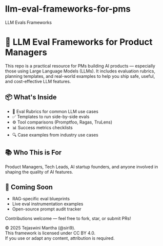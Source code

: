 # llm-eval-frameworks-for-pms
LLM Evals Frameworks
# 🧪 LLM Eval Frameworks for Product Managers

This repo is a practical resource for PMs building AI products — especially those using Large Language Models (LLMs). It includes evaluation rubrics, planning templates, and real-world examples to help you ship safe, useful, and cost-effective LLM features.

## 📦 What's Inside

- 🧠 Eval Rubrics for common LLM use cases
- ✅ Templates to run side-by-side evals
- ⚙️ Tool comparisons (Promptfoo, Ragas, TruLens)
- 📊 Success metrics checklists
- 🔍 Case examples from industry use cases

## 📚 Who This is For

Product Managers, Tech Leads, AI startup founders, and anyone involved in shaping the quality of AI features.

## 🚀 Coming Soon

- RAG-specific eval blueprints
- Live eval instrumentation examples
- Open-source prompt audit tracker

Contributions welcome — feel free to fork, star, or submit PRs!

© 2025 Tejaswini Mantha (@siri9).  
This framework is licensed under CC BY 4.0.  
If you use or adapt any content, attribution is required.

